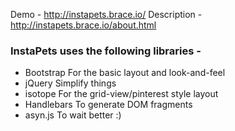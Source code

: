 Demo - http://instapets.brace.io/
Description - http://instapets.brace.io/about.html

### InstaPets uses the following libraries - 
- Bootstrap 
  For the basic layout and look-and-feel
- jQuery
  Simplify things
- isotope
  For the grid-view/pinterest style layout
- Handlebars
  To generate DOM fragments
- asyn.js
  To wait better :)
